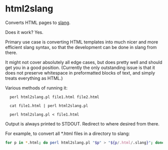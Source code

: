 # html2slang
Converts HTML pages to [slang](https://github.com/jeromegn/slang).

Does it work? Yes.

Primary use case is converting HTML templates into much nicer and more efficient slang syntax, so that the development can be done in slang from there.

It might not cover absolutely all edge cases, but does pretty well and should get you in a good position.
(Currently the only outstanding issue is that it does not preserve whitespace in preformatted blocks of text, and simply treats everything as HTML.)

Various methods of running it:

```shell
  perl html2slang.pl file1.html file2.html

  cat file1.html | perl html2slang.pl

  perl html2slang.pl < file1.html
```

Output is always printed to STDOUT. Redirect to where desired from there.

For example, to convert all *.html files in a directory to slang:

```bash
for p in *.html; do perl html2slang.pl "$p" > "${p/.html/.slang}"; done
```

